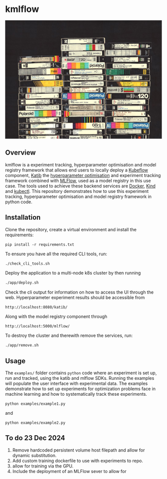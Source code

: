 # kmlflow

![](img/kflow.jpg 'locally-kubeflow')

## Overview 

kmlflow is a experiment tracking, hyperparameter optimisation and model registry framework that allows end users to locally deploy a [Kubeflow](https://www.kubeflow.org/) component, [Katib](https://www.kubeflow.org/docs/components/katib/overview/) the [hyperparameter optimisation](https://en.wikipedia.org/wiki/Hyperparameter_optimization) and experiment tracking framework combined with [MLFlow](https://mlflow.org/), used as a model registry in this use case. The tools used to achieve these backend services are [Docker](https://www.docker.com/), [Kind](https://kind.sigs.k8s.io/) and [kubectl](https://kubernetes.io/docs/reference/kubectl/). This repository demonstrates how to use this experiment tracking, hyperparameter optimisation and model registry framework in python code. 


## Installation


Clone the repository, create a virtual environment and install the requirements: 

```
pip install -r requirements.txt
```

To ensure you have all the required CLI tools, run:
```bash
./check_cli_tools.sh
```

Deploy the application to a multi-node k8s cluster by then running
```bash 
./app/deploy.sh
```

Check the cli output for information on how to access the UI through the web. Hyperparameter experiment results should be accessible from
```
http://localhost:8080/katib/
```

Along with the model registry component through
```
http://localhost:5000/mlflow/
```


To destroy the cluster and therewith remove the services, run:
```bash 
./app/remove.sh
```

## Usage 

The `examples/` folder contains `python` code where an experiment is set up, run and tracked, using the katib and mlflow SDKs. Running the examples will populate the user interface with experimental data. The examples demonstrate how to set up experiments for optimization problems face in machine learning and how to systematically track these experiments.  
```
python examples/example1.py
```
and 
```
python examples/example2.py
```


## To do 23 Dec 2024
1) Remove hardcoded persistent volume host filepath and allow for dynamic substitution.
2) Add custom training dockerfile to use with experiments to repo.
3) allow for training via the GPU.
4) Include the deployment of an MLFlow sever to allow for 
